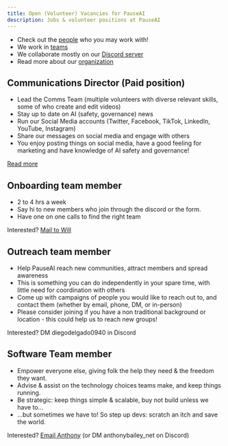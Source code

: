 ```yaml
---
title: Open (Volunteer) Vacancies for PauseAI
description: Jobs & volunteer positions at PauseAI
---
```


- Check out the [people](/people) who you may work with!
- We work in [teams](/teams)
- We collaborate mostly on our [Discord server](/join)
- Read more about our [organization](/organization)

## Communications Director (Paid position)

- Lead the Comms Team (multiple volunteers with diverse relevant skills, some of who create and edit videos)
- Stay up to date on AI (safety, governance) news
- Run our Social Media accounts (Twitter, Facebook, TikTok, LinkedIn, YouTube, Instagram)
- Share our messages on social media and engage with others
- You enjoy posting things on social media, have a good feeling for marketing and have knowledge of AI safety and governance!

[Read more](/2024-vacancy-comms-director)

## Onboarding team member

- 2 to 4 hrs a week
- Say hi to new members who join through the discord or the form.
- Have one on one calls to find the right team

Interested? [Mail to Will](mailto:will@pausai.info)

## Outreach team member

- Help PauseAI reach new communities, attract members and spread awareness
- This is something you can do independently in your spare time, with little need for coordination with others
- Come up with campaigns of people you would like to reach out to, and contact them (whether by email, phone, DM, or in-person)
- Please consider joining if you have a non traditional background or location - this could help us to reach new groups!

Interested? DM diegodelgado0940 in Discord

## Software Team member

- Empower everyone else, giving folk the help they need &amp; the freedom they want.
- Advise &amp; assist on the technology choices teams make, and keep things running.
- Be strategic: keep things simple &amp; scalable, buy not build unless we have to...
- ...but sometimes we have to! So step up devs: scratch an itch and save the world.

Interested? [Email Anthony](mailto:anthony@pausai.info) (or DM anthonybailey_net on Discord)
